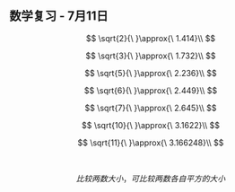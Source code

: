 ## 数学复习 - 7月11日

$$
\sqrt{2}{\ }\approx{\ 1.414}\\
$$

$$
\sqrt{3}{\ }\approx{\ 1.732}\\
$$

$$
\sqrt{5}{\ }\approx{\ 2.236}\\
$$

$$
\sqrt{6}{\ }\approx{\ 2.449}\\
$$

$$
\sqrt{7}{\ }\approx{\ 2.645}\\
$$

$$
\sqrt{10}{\ }\approx{\ 3.1622}\\
$$

$$
\sqrt{11}{\ }\approx{\ 3.166248}\\
$$

<br/>

$$
比较两数大小，可比较两数各自平方的大小
$$

